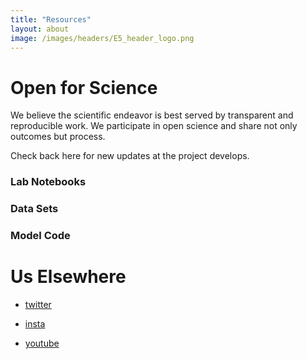 ```yaml
---
title: "Resources"
layout: about
image: /images/headers/E5_header_logo.png
---
```



# Open for Science

We believe the scientific endeavor is best served by transparent and reproducible work. We participate in open science and share not only outcomes but process.


Check back here for new updates at the project develops.

### Lab Notebooks

### Data Sets

### Model Code


# Us Elsewhere

- [twitter](https://twitter.com/coRoLEpigen)

- [insta](https://www.instagram.com/corolepigen/)

- [youtube](https://www.youtube.com/channel/UC_jpWDLsqfSX50lPTN3diiw)
